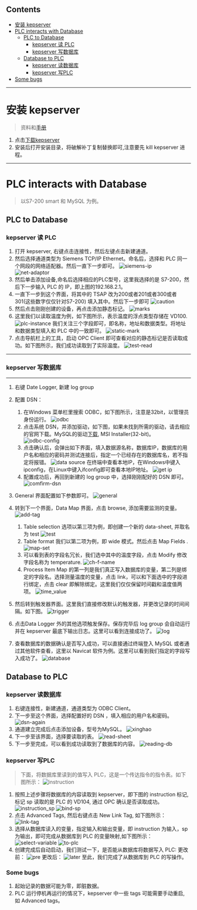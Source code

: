 Contents
---
- [安装 kepserver](#安装-kepserver)
- [PLC interacts with Database](#plc-interacts-with-database)
    - [PLC to Database](#plc-to-database)
        - [kepserver 读 PLC](#kepserver-读-plc)
        - [kepserver 写数据库](#kepserver-写数据库)
    - [Database to PLC](#database-to-plc)
        - [kepserver 读数据库](#kepserver-读数据库)
        - [kepserver 写PLC](#kepserver-写plc)
- [Some bugs](#some-bugs)
---

# 安装 kepserver
> 资料和[手册](./使用手册)  
1. 点击[下载kepserver](./安装包/kepserver.zip)  
2. 安装后打开安装目录，将破解补丁复制替换即可,注意要先 kill kepserver 进程。
---
# PLC interacts with Database
> 以S7-200 smart 和 MySQL 为例。

## PLC to Database

### kepserver 读 PLC  
1. 打开 kepserver, 右键点击连接性，然后左键点击新建通道。
2. 然后选择通道类型为 Siemens TCP/IP Ethernet。命名后，选择和 PLC 同一个网段的网络适配器。然后一直下一步即可。
    ![siemens-ip](./img/plc_ip.png)  
    ![net-adaptor](./img/internet_adaptor.png)
3. 然后单击添加设备,命名后选择相应的PLC型号，这里我选择的是 S7-200，然后下一步输入 PLC 的 IP，即上图的192.168.2.1。
4. 一直下一步到这个界面，将其中的 TSAP 改为200或者201或者300或者301(这些数字仅仅针对S7-200) 填入其中。然后下一步即可
    ![caution](./img/caution1.png)
5. 然后点击刚刚创建的设备，再点击添加静态标记。
    ![marks](./img/mark.png)
6. 这里我们以读取温度为例，如下图所示，表示温度的浮点类型存储在 VD100.
    ![plc-instance](./img/plc_instance.png)
    我们关注三个字段即可，即名称，地址和数据类型。将地址和数据类型填入和 PLC 中的一致即可。
    ![static-mark](./img/static_mark.png)
7. 点击导航栏上的工具，启动 OPC Client 即可查看对应的静态标记是否读取成功。如下图所示，我们成功读取到了实际温度。
    ![test-read](./img/test_read.png)

---
### kepserver 写数据库
---
1. 右键 Date Logger, 新建 log group  
2. 配置 DSN：
    1. 在Windows 菜单栏里搜索 ODBC，如下图所示，注意是32bit，以管理员身份运行。
        ![odbc](./img/ODBC.png)
    2. 点击系统 DSN，并添加驱动，如下图，如果未找到所需的驱动，请去相应的官网下载。MySQL的驱动[下载](https://dev.mysql.com/downloads/connector/odbc/), MSI Installer(32-bit)。
        ![odbc-config](./img/odbc_driver.png)
    3. 点击确认后，会弹出如下界面，填入数据源名称，数据库IP，数据库的用户名和相应的密码并测试连接后，指定一个已经存在的数据库名，若不指定将报错。
        ![data source](./img/connect_database.png)
        在终端中查看本地IP，在Windows中键入ipconfig，在Linux中键入ifconfig即可查看本地IP地址。
        ![get ip](./img/get_ip.png)
    4. 配置成功后，再回到新建的 log group 中，选择刚刚配好的 DSN 即可。
        ![comfirm-dsn](./img/comfirm_dsn.png)
3. General 界面配置如下参数即可。
    ![general](./img/general.png)
4. 转到下一个界面，Data Map 界面，点击 browse, 添加需要监测的变量。
    ![add-tag](./img/add_tag.png)
    1. Table selection 选项以第三项为例，即创建一个新的 data-sheet, 并取名为 test
    ![test](./img/test.png)
    2. Table format 我们以第二项为例，即 wide 模式。然后点击 Map Fields .
    ![map-set](./img/map_set.png)
    3. 可以看到表的字段名冗长，我们选中其中的温度字段，点击 Modify 修改字段名称为 temperature.
    ![ch-f-name](./img/change_field_name.png)
    4. Process Item Map 的第一列是我们真正写入数据库的变量，第二列是绑定的字段名。选择测量温度的变量，点击 link，可以和下面选中的字段进行绑定，点击 clear 即解除绑定。这里我们仅仅保留时间戳和温度值两项。
    ![time_value](./img/time_value.png)

5. 然后转到触发器界面。这里我们直接修改默认的触发器，并更改记录的时间间隔。如下图。
    ![trigger](./img/trigger.png)
6. 点击Data Logger 外的其他选项触发保存。保存完毕后 log group 会自动运行并在 kepserver 最底下输出日志。这里可以看到连接成功了。
    ![log](./img/log.png)
8. 查看数据库的数据确认是否写入成功，可以直接通过终端登入 MySQL 或者通过其他软件查看，这里以 Navicat 软件为例。这里可以看到我们指定的字段写入成功了。
    ![database](./img/navicat.png)




## Database to PLC  

### kepserver 读数据库
1. 右键连接性，新建通道，通道类型为 ODBC Client。
2. 下一步至这个界面，选择配置好的 DSN ，填入相应的用户名和密码。
    ![dsn-again](./img/dsn_again.png)
3. 通道建立完成后点击添加设备，型号为MySQL。
    ![xinghao](./img/xinghao.png)
4. 下一步至该界面，选择要读取的表。
    ![read-sheet](./img/table_selection.png)
5. 下一步至完成，可以看到成功读取到了数据库的内容。
    ![reading-db](./img/reading_db.png)

### kepserver 写PLC
> 下面，将数据库里读到的值写入 PLC，这是一个传达指令的指令表。如下图所示：
    ![instruction](./img/instruction_sheet.png)
1. 按照上述步骤将数据库的内容读取到 kepserver，即下图的 instruction 标记,标记 sp 读取的是 PLC 的 VD104, 通过 OPC 确认是否读取成功。
    ![instruction_sp](./img/instruction_sp.png)
    ![bind-sp](./img/bind_sp.png)
2. 点击 Advanced Tags, 然后右键点击 New Link Tag, 如下图所示：
    ![link-tag](./img/link_tag.png)
3. 选择从数据库读入的变量，指定输入和输出变量，即 instruction 为输入，sp 为输出，即可完成从数据库到 PLC 的变量映射,如下图所示：
    ![select-variable](./img/select_variable.png)
    ![to-plc](./img/to_plc.png)
4. 创建完成后自动启动，我们测试一下，是否能从数据库将数据写入 PLC:
    更改前：
    ![pre](./img/pre.png)
    更改后：
    ![later](./img/lat.png)
    至此，我们完成了从数据库到 PLC 的写操作。


### Some bugs
1. 起始记录的数据可能为零，即脏数据。
2. PLC 运行停机再运行的情况下，kepserver 中一些 tags 可能需要手动重启, 如 Advanced tags。

